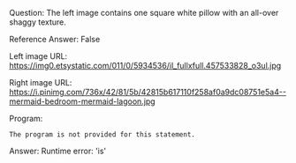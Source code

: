 Question: The left image contains one square white pillow with an all-over shaggy texture.

Reference Answer: False

Left image URL: https://img0.etsystatic.com/011/0/5934536/il_fullxfull.457533828_o3ul.jpg

Right image URL: https://i.pinimg.com/736x/42/81/5b/42815b617110f258af0a9dc08751e5a4--mermaid-bedroom-mermaid-lagoon.jpg

Program:

```
The program is not provided for this statement.
```
Answer: Runtime error: 'is'

